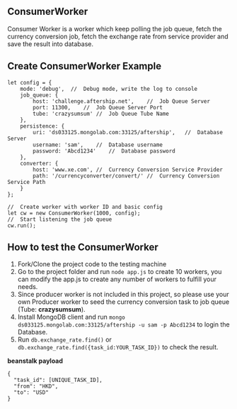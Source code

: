## ConsumerWorker
Consumer Worker is a worker which keep polling the job queue, fetch the currency conversion job, fetch the exchange rate from service provider and save the result into database.

## Create ConsumerWorker Example
```
let config = {
	mode: 'debug',	//	Debug mode, write the log to console
	job_queue: {
		host: 'challenge.aftership.net',	//	Job Queue Server
		port: 11300,	//	Job Queue Server Port
		tube: 'crazysumsum'	//	Job Queue Tube Name
	},
	persistence: {
		uri: 'ds033125.mongolab.com:33125/aftership',	//	Database Server
		username: 'sam',	//	Database username
		password: 'Abcd1234'	//	Database password
	},
	converter: {
		host: 'www.xe.com',	//	Currency Conversion Service Provider
		path: '/currencyconverter/convert/'	//	Currency Conversion Service Path
	}
};

//	Create worker with worker ID and basic config
let cw = new ConsumerWorker(1000, config);
//	Start listening the job queue
cw.run();

```

## How to test the ConsumerWorker
1.	Fork/Clone the project code to the testing machine
2.	Go to the project folder and run `node app.js` to create 10 workers,
		you can modify the app.js to create any number of workers to fulfill your needs.
3.	Since producer worker is not included in this project, so please use your
		own Producer worker to seed the currency conversion task to job queue (Tube: **crazysumsum**).
4.	Install MongoDB client and run  `mongo ds033125.mongolab.com:33125/aftership -u sam -p Abcd1234` to login the Database.
5.	Run `db.exchange_rate.find()` or `db.exchange_rate.find({task_id:YOUR_TASK_ID})` to check the result.

**beanstalk payload**
```
{
  "task_id": [UNIQUE_TASK_ID],
  "from": "HKD",
  "to": "USD"
}
```
